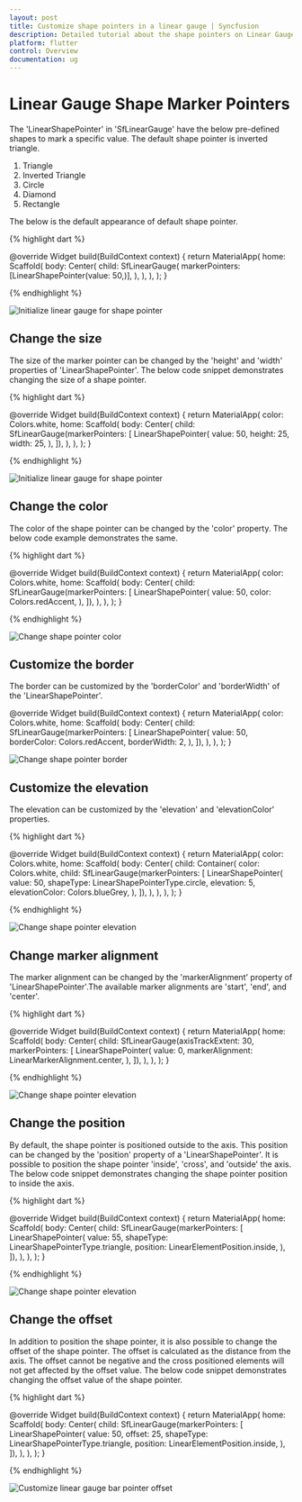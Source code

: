 ```yaml
---
layout: post
title: Customize shape pointers in a linear gauge | Syncfusion
description: Detailed tutorial about the shape pointers on Linear Gauge Flutter widget | Flutter Linear Gauge widget|
platform: flutter
control: Overview
documentation: ug
---
```


# Linear Gauge Shape Marker Pointers

The 'LinearShapePointer' in 'SfLinearGauge' have the below pre-defined shapes to mark a specific value. The default shape pointer is inverted triangle. 

1. Triangle
2. Inverted Triangle
3. Circle
4. Diamond
5. Rectangle

The below is the default appearance of default shape pointer.

{% highlight dart %} 

  @override
  Widget build(BuildContext context) {
    return MaterialApp(
      home: Scaffold(
        body: Center(
          child: SfLinearGauge(
            markerPointers: [LinearShapePointer(value: 50,)],
          ),
        ),
      ),
    );
  }
  
{% endhighlight %}

![Initialize linear gauge for shape pointer](images/shape-pointer/default_shape_pointer.png)

## Change the size

The size of the marker pointer can be changed by the 'height' and 'width' properties of 'LinearShapePointer'. The below code snippet demonstrates changing the size of a shape pointer.

{% highlight dart %} 

  @override
  Widget build(BuildContext context) {
    return MaterialApp(
      color: Colors.white,
      home: Scaffold(
        body: Center(
          child: SfLinearGauge(markerPointers: [
            LinearShapePointer(
              value: 50,
              height: 25,
              width: 25,
            ),
          ]),
        ),
      ),
    );
  }
  
{% endhighlight %}

![Initialize linear gauge for shape pointer](images/shape-pointer/shape_pointer_size.png)

## Change the color

The color of the shape pointer can be changed by the 'color' property. The below code example demonstrates the same.

{% highlight dart %} 

  @override
  Widget build(BuildContext context) {
    return MaterialApp(
      color: Colors.white,
      home: Scaffold(
        body: Center(
          child: SfLinearGauge(markerPointers: [
            LinearShapePointer(
              value: 50,
              color: Colors.redAccent,
            ),
          ]),
        ),
      ),
    );
  }
  
{% endhighlight %}

![Change shape pointer color](images/shape-pointer/shape_pointer_color.png)

## Customize the border

The border can be customized by the 'borderColor' and 'borderWidth' of the 'LinearShapePointer'.

  @override
  Widget build(BuildContext context) {
    return MaterialApp(
      color: Colors.white,
      home: Scaffold(
        body: Center(
          child: SfLinearGauge(markerPointers: [
            LinearShapePointer(
              value: 50,
              borderColor: Colors.redAccent,
              borderWidth: 2,
            ),
          ]),
        ),
      ),
    );
  }

![Change shape pointer border](images/shape-pointer/shape_border.png)

## Customize the elevation

The elevation can be customized by the 'elevation' and 'elevationColor' properties.

{% highlight dart %} 

  @override
  Widget build(BuildContext context) {
    return MaterialApp(
      color: Colors.white,
      home: Scaffold(
        body: Center(
          child: Container(
            color: Colors.white,
            child: SfLinearGauge(markerPointers: [
              LinearShapePointer(
                value: 50,
                shapeType: LinearShapePointerType.circle,
                elevation: 5,
                elevationColor: Colors.blueGrey,
              ),
            ]),
          ),
        ),
      ),
    );
  }
  
{% endhighlight %}

![Change shape pointer elevation](images/shape-pointer/pointer_elevation.png)

## Change marker alignment

The marker alignment can be changed by the 'markerAlignment' property of 'LinearShapePointer'.The available marker alignments are 'start', 'end', and 'center'.

{% highlight dart %} 

  @override
  Widget build(BuildContext context) {
    return MaterialApp(
      home: Scaffold(
        body: Center(
          child: SfLinearGauge(axisTrackExtent: 30, markerPointers: [
            LinearShapePointer(
              value: 0,
              markerAlignment: LinearMarkerAlignment.center,
            ),
          ]),
        ),
      ),
    );
  }
  
{% endhighlight %}

![Change shape pointer elevation](images/shape-pointer/shape_marker_alignment.png)

## Change the position

By default, the shape pointer is positioned outside to the axis. This position can be changed by the 'position' property of a 'LinearShapePointer'. It is possible to position the shape pointer 'inside', 'cross', and 'outside' the axis. The below code snippet demonstrates changing the shape pointer position to inside the axis.  

{% highlight dart %} 

  @override
  Widget build(BuildContext context) {
    return MaterialApp(
      home: Scaffold(
        body: Center(
          child: SfLinearGauge(markerPointers: [
            LinearShapePointer(
              value: 55,
              shapeType: LinearShapePointerType.triangle,
              position: LinearElementPosition.inside,
            ),
          ]),
        ),
      ),
    );
  }
  
{% endhighlight %}

![Change shape pointer elevation](images/shape-pointer/shape_pointer_position.png)

## Change the offset

In addition to position the shape pointer, it is also possible to change the offset of the shape pointer. The offset is calculated as the distance from the axis. The offset cannot be negative and the cross positioned elements will not get affected by the offset value. The below code snippet demonstrates changing the offset value of the shape pointer. 

{% highlight dart %} 

  @override
  Widget build(BuildContext context) {
    return MaterialApp(
      home: Scaffold(
        body: Center(
          child: SfLinearGauge(markerPointers: [
            LinearShapePointer(
              value: 50,
              offset: 25,
              shapeType: LinearShapePointerType.triangle,
              position: LinearElementPosition.inside,
            ),
          ]),
        ),
      ),
    );
  }
  
{% endhighlight %}

![Customize linear gauge bar pointer offset](images/shape-pointer/shape_pointer_offset.png)
